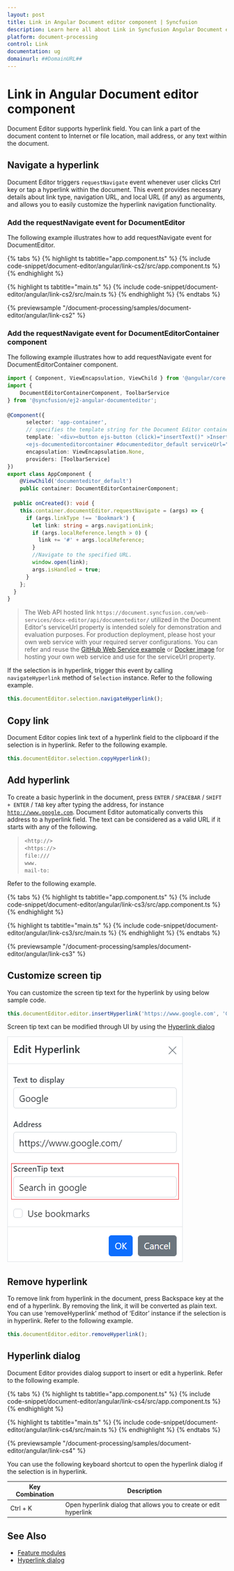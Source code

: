 ```yaml
---
layout: post
title: Link in Angular Document editor component | Syncfusion
description: Learn here all about Link in Syncfusion Angular Document editor component of Syncfusion Essential JS 2 and more.
platform: document-processing
control: Link 
documentation: ug
domainurl: ##DomainURL##
---
```


# Link in Angular Document editor component

Document Editor supports hyperlink field. You can link a part of the document content to Internet or file location, mail address, or any text within the document.

## Navigate a hyperlink

Document Editor triggers `requestNavigate` event whenever user clicks Ctrl key or tap a hyperlink within the document. This event provides necessary details about link type, navigation URL, and local URL (if any) as arguments, and allows you to easily customize the hyperlink navigation functionality.

### Add the requestNavigate event for DocumentEditor

The following example illustrates how to add requestNavigate event for DocumentEditor.

{% tabs %}
{% highlight ts tabtitle="app.component.ts" %}
{% include code-snippet/document-editor/angular/link-cs2/src/app.component.ts %}
{% endhighlight %}

{% highlight ts tabtitle="main.ts" %}
{% include code-snippet/document-editor/angular/link-cs2/src/main.ts %}
{% endhighlight %}
{% endtabs %}
  
{% previewsample "/document-processing/samples/document-editor/angular/link-cs2" %}

### Add the requestNavigate event for DocumentEditorContainer component

The following example illustrates how to add requestNavigate event for DocumentEditorContainer component.

```typescript
import { Component, ViewEncapsulation, ViewChild } from '@angular/core';
import {
    DocumentEditorContainerComponent, ToolbarService
} from '@syncfusion/ej2-angular-documenteditor';

@Component({
      selector: 'app-container',
      // specifies the template string for the Document Editor container component
      template: `<div><button ejs-button (click)="insertText()" >Insert Text</button>
      <ejs-documenteditorcontainer #documenteditor_default serviceUrl="https://document.syncfusion.com/web-services/docx-editor/api/documenteditor/" height="600px" style="display:block" [enableToolbar]=true (created)="onCreated()"> </ejs-documenteditorcontainer></div>`,
      encapsulation: ViewEncapsulation.None,
      providers: [ToolbarService]
})
export class AppComponent {
    @ViewChild('documenteditor_default')
    public container: DocumentEditorContainerComponent;

  public onCreated(): void {
    this.container.documentEditor.requestNavigate = (args) => {
      if (args.linkType !== 'Bookmark') {
        let link: string = args.navigationLink;
        if (args.localReference.length > 0) {
          link += '#' + args.localReference;
        }
        //Navigate to the specified URL.
        window.open(link);
        args.isHandled = true;
      }
    };
  }
}
```

> The Web API hosted link `https://document.syncfusion.com/web-services/docx-editor/api/documenteditor/` utilized in the Document Editor's serviceUrl property is intended solely for demonstration and evaluation purposes. For production deployment, please host your own web service with your required server configurations. You can refer and reuse the [GitHub Web Service example](https://github.com/SyncfusionExamples/EJ2-DocumentEditor-WebServices) or [Docker image](https://hub.docker.com/r/syncfusion/word-processor-server) for hosting your own web service and use for the serviceUrl property.

If the selection is in hyperlink, trigger this event by calling `navigateHyperlink` method of `Selection` instance. Refer to the following example.

```typescript
this.documentEditor.selection.navigateHyperlink();
```

## Copy link

Document Editor copies link text of a hyperlink field to the clipboard if the selection is in hyperlink. Refer to the following example.

```typescript
this.documentEditor.selection.copyHyperlink();
```

## Add hyperlink

To create a basic hyperlink in the document, press `ENTER` / `SPACEBAR` / `SHIFT + ENTER` / `TAB` key after typing the address, for instance [`http://www.google.com`](http://www.google.com). Document Editor automatically converts this address to a hyperlink field. The text can be considered as a valid URL if it starts with any of the following.

> `<http://>`<br>
> `<https://>`<br>
> `file:///`<br>
> `www.`<br>
> `mail-to:`<br>

Refer to the following example.

{% tabs %}
{% highlight ts tabtitle="app.component.ts" %}
{% include code-snippet/document-editor/angular/link-cs3/src/app.component.ts %}
{% endhighlight %}

{% highlight ts tabtitle="main.ts" %}
{% include code-snippet/document-editor/angular/link-cs3/src/main.ts %}
{% endhighlight %}
{% endtabs %}
  
{% previewsample "/document-processing/samples/document-editor/angular/link-cs3" %}

## Customize screen tip

You can customize the screen tip text for the hyperlink by using below sample code.

```typescript
this.documentEditor.editor.insertHyperlink('https://www.google.com', 'Google', '<<Screen tip text>>');
```

Screen tip text can be modified through UI by using the [Hyperlink dialog](./dialog#hyperlink-dialog)

![Add or modify the screen tip text for hyperlinks in a Word document.](images/screentip.png)

## Remove hyperlink

To remove link from hyperlink in the document, press Backspace key at the end of a hyperlink. By removing the link, it will be converted as plain text. You can use ‘removeHyperlink’ method of ‘Editor’ instance if the selection is in hyperlink. Refer to the following example.

```typescript
this.documentEditor.editor.removeHyperlink();
```

## Hyperlink dialog

Document Editor provides dialog support to insert or edit a hyperlink. Refer to the following example.

{% tabs %}
{% highlight ts tabtitle="app.component.ts" %}
{% include code-snippet/document-editor/angular/link-cs4/src/app.component.ts %}
{% endhighlight %}

{% highlight ts tabtitle="main.ts" %}
{% include code-snippet/document-editor/angular/link-cs4/src/main.ts %}
{% endhighlight %}
{% endtabs %}
  
{% previewsample "/document-processing/samples/document-editor/angular/link-cs4" %}

You can use the following keyboard shortcut to open the hyperlink dialog if the selection is in hyperlink.

| Key Combination | Description |
|-----------------|-------------|
|Ctrl + K | Open hyperlink dialog that allows you to create or edit hyperlink|

## See Also

* [Feature modules](./feature-module)
* [Hyperlink dialog](./dialog#hyperlink-dialog)
